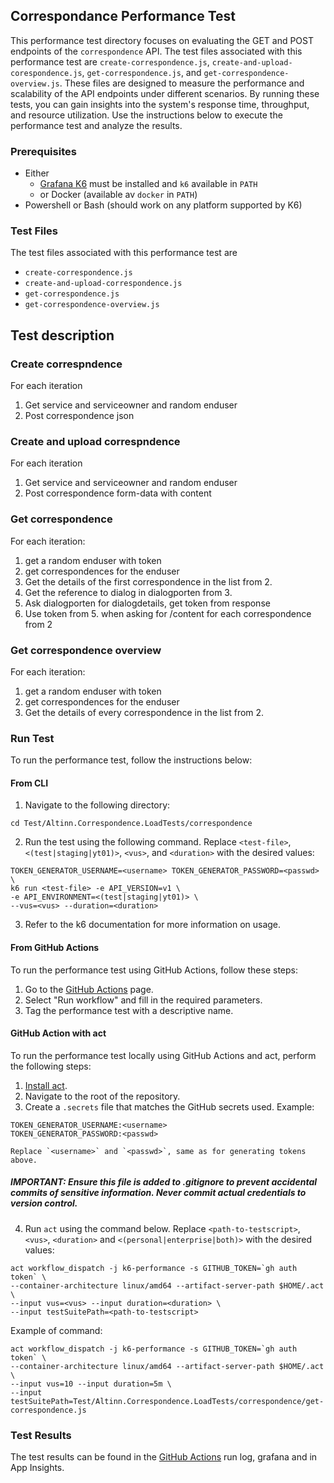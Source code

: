 ## Correspondance Performance Test

This performance test directory focuses on evaluating the GET and POST endpoints of the `correspondence` API. The test files associated with this performance test are `create-correspondence.js`, `create-and-upload-corespondence.js`, `get-correspondence.js`, and `get-correspondence-overview.js`. These files are designed to measure the performance and scalability of the API endpoints under different scenarios. By running these tests, you can gain insights into the system's response time, throughput, and resource utilization. Use the instructions below to execute the performance test and analyze the results.

### Prerequisites

* Either
  * [Grafana K6](https://k6.io/) must be installed and `k6` available in `PATH` 
  * or Docker (available av `docker` in `PATH`)
* Powershell or Bash (should work on any platform supported by K6)

### Test Files
The test files associated with this performance test are 
- `create-correspondence.js`
- `create-and-upload-correspondence.js`
- `get-correspondence.js`
- `get-correspondence-overview.js`

## Test description
### Create correspndence
For each iteration
1. Get service and serviceowner and random enduser
2. Post correspondence json 

### Create and upload correspndence
For each iteration
1. Get service and serviceowner and random enduser
2. Post correspondence form-data with content

### Get correspondence
For each iteration:
1. get a random enduser with token
2. get correspondences for the enduser
3. Get the details of the first correspondence in the list from 2. 
4. Get the reference to dialog in dialogporten from 3.
5. Ask dialogporten for dialogdetails, get token from response
6. Use token from 5. when asking for /content for each correspondence from 2

### Get correspondence overview
For each iteration:
1. get a random enduser with token
2. get correspondences for the enduser
3. Get the details of every correspondence in the list from 2.



### Run Test
To run the performance test, follow the instructions below:

#### From CLI
1. Navigate to the following directory:
```shell
cd Test/Altinn.Correspondence.LoadTests/correspondence
```
2. Run the test using the following command. Replace `<test-file>`, `<(test|staging|yt01)>`, `<vus>`, and `<duration>` with the desired values:
```shell
TOKEN_GENERATOR_USERNAME=<username> TOKEN_GENERATOR_PASSWORD=<passwd> \
k6 run <test-file> -e API_VERSION=v1 \
-e API_ENVIRONMENT=<(test|staging|yt01)> \
--vus=<vus> --duration=<duration>
```
3. Refer to the k6 documentation for more information on usage.

#### From GitHub Actions
To run the performance test using GitHub Actions, follow these steps:
1. Go to the [GitHub Actions](https://github.com/Altinn/altinn-correspondence/actions/workflows/test-performance.yml) page.
2. Select "Run workflow" and fill in the required parameters.
3. Tag the performance test with a descriptive name.

#### GitHub Action with act
To run the performance test locally using GitHub Actions and act, perform the following steps:
1. [Install act](https://nektosact.com/installation/).
2. Navigate to the root of the repository.
3. Create a `.secrets` file that matches the GitHub secrets used. Example:
```file
TOKEN_GENERATOR_USERNAME:<username>
TOKEN_GENERATOR_PASSWORD:<passwd>
```
    Replace `<username>` and `<passwd>`, same as for generating tokens above.
##### IMPORTANT: Ensure this file is added to .gitignore to prevent accidental commits of sensitive information. Never commit actual credentials to version control.
4. Run `act` using the command below. Replace `<path-to-testscript>`, `<vus>`, `<duration>` and `<(personal|enterprise|both)>` with the desired values:
```shell
act workflow_dispatch -j k6-performance -s GITHUB_TOKEN=`gh auth token` \
--container-architecture linux/amd64 --artifact-server-path $HOME/.act \ 
--input vus=<vus> --input duration=<duration> \ 
--input testSuitePath=<path-to-testscript> 
```

Example of command:
```shell
act workflow_dispatch -j k6-performance -s GITHUB_TOKEN=`gh auth token` \
--container-architecture linux/amd64 --artifact-server-path $HOME/.act \ 
--input vus=10 --input duration=5m \ 
--input testSuitePath=Test/Altinn.Correspondence.LoadTests/correspondence/get-correspondence.js
```

### Test Results
The test results can be found in the [GitHub Actions](https://github.com/Altinn/altinn-correspondence/actions/workflows/test-performance.yml) run log, grafana and in App Insights.
